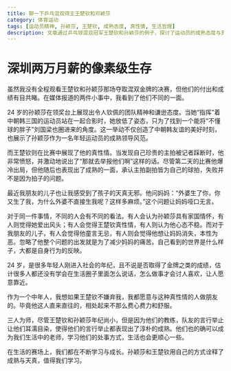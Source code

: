 ```yaml
---
title: 聊一下乒乓混双得主王楚钦和邓颖莎
category: 体育运动
tags: [运动员精神, 孙颖莎, 王楚钦, 成熟态度, 真性情, 生活哲理]
description: 文章通过乒乓球混双冠军王楚钦和孙颖莎的例子，探讨了运动员的成熟态度与真性情。孙颖莎在领奖台上的团队精神和谦逊态度展现了年轻运动员的领导风范，而王楚钦则通过直率的情感表达体现了真性情的一面。文中还提及了对于同一件事情不同人的看法，并强调了在生活中学习这些优秀运动员处事方式的重要性，以期让生活更加顺心和谐。这不仅是一次体育成就的分享，更是一次关于成长、态度和人性的生活哲理讨论。
---
```

# 深圳两万月薪的像素级生存
虽然我没有全程观看王楚钦和孙颖莎那场夺取混双金牌的决赛，但他们的付出和成绩有目共睹。在媒体报道的两件小事中，我看到了他们不同的一面。

24 岁的孙颖莎在领奖台上展现出令人钦佩的团队精神和谦逊态度。当她“指挥”着中朝韩三国的运动员站在一起合影时，她放低了姿态，只为了找到一个能将“不懂球的胖子”刘国梁也圈进来的角度。这一举动不仅创造了中朝韩友谊的美好时刻，也展示了孙颖莎作为一名年轻运动员的成熟领导风范。

而王楚钦则在比赛中展现了他的真性情。当发现自己珍贵的主拍被记者踩断时，他非常愤怒，并激动地说出了“那就去举报他们啊”这样的话。尽管第二天的比赛他爆冷出局，但他随后也表现出了成熟的一面，承认主拍副拍皆为自己的球拍，失败并不是因为拍子的问题。

最近我朋友的儿子也让我感受到了孩子的天真无邪。他问妈妈：“外婆生了你，你又生了我，为什么外婆不直接生我呢？这样多麻烦。”这个问题让妈妈哑口无言。

对于同一件事情，不同的人会有不同的看法。有人会认为孙颖莎具有家国情怀，有人则觉得她爱出风头；有人会觉得王楚钦真性情，有人则认为他心态不稳。而对于我朋友的儿子，有人会觉得他童言无忌，有人则会觉得他想让妈妈消失，本性为恶。忽略了他整个问题的出发就是为了减少妈妈的痛苦。自己看到的世界是什么样子，大都是自身行为的反映。

24 岁，是很多年轻人刚进入社会的年纪，且不说是否取得了金牌之类的成绩，估计很多人都还没有学会在生活圈子里面怎么说话，怎么做事才会讨人喜欢，让人愿意靠近。

作为一个中年人，我想如果王楚钦不嫌弃我，我都愿意与这种真性情的人做朋友的。毕竟他这人直来直往的，相处起来不那么费心费力和舒服。

三人为师，尽管王楚钦和孙颖莎年纪尚小，但是因为他们的教练，队友的言行举止让他们耳濡目染，使得他们的言行举止都表现出了淳朴的成熟。他们也的确可以成为我们生活中的老师，学习他们的处事方式，生活也会更顺心一些。

在生活的赛场上，我们都在不断学习与成长。孙颖莎和王楚钦用自己的方式诠释了成熟与天真，值得我们学习。

